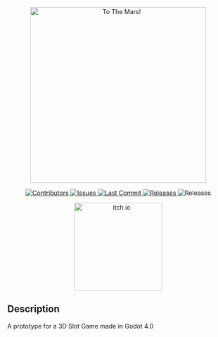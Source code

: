 <p align="center">
    <img width="400" src="https://img.itch.zone/aW1nLzExNTk0MTM3LnBuZw==/315x250%23c/lP0sYh.png" alt="To The Mars!">
</p>

<p align="center">
  <a href="https://github.com/lluancarlo/3DSlotGame/graphs/contributors">
    <img src="https://img.shields.io/github/contributors/lluancarlo/3DSlotGame.svg?style=flat" alt="Contributors" />
  </a>
  <a href="https://github.com/lluancarlo/3DSlotGame/issues">
    <img src="https://img.shields.io/github/issues/lluancarlo/3DSlotGame?style=flat" alt="Issues" />
  </a>
  <a href="https://github.com/lluancarlo/3DSlotGame/graphs/commit-activity">
    <img src="https://img.shields.io/github/last-commit/lluancarlo/3DSlotGame?style=flat" alt="Last Commit" />
  </a>
  <a href="https://github.com/lluancarlo/3DSlotGame/releases">
    <img src="https://img.shields.io/github/downloads/lluancarlo/3DSlotGame/total" alt="Releases" />
  </a>
  <img src="https://img.shields.io/github/repo-size/lluancarlo/3DSlotGame" alt="Releases" />
</p>

<p align="center">
  <a href="https://lluancarlo.itch.io/3d-slot-game" target="_blank">
    <img width="200" src="http://jessemillar.github.io/available-on-itchio-badge/badge-color.png" alt="itch.io">
  </a>
</p>

## Description
A prototype for a 3D Slot Game made in Godot 4.0
